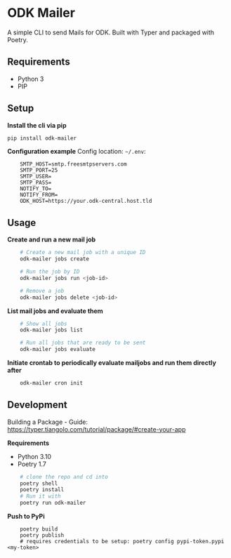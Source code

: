 # ODK Mailer

A simple CLI to send Mails for ODK.
Built with Typer and packaged with Poetry.

## Requirements
- Python 3
- PIP

## Setup
**Install the cli via pip**
```bash
pip install odk-mailer
```

**Configuration example**
Config location: `~/.env`:
```
    SMTP_HOST=smtp.freesmtpservers.com
    SMTP_PORT=25
    SMTP_USER=
    SMTP_PASS=
    NOTIFY_TO=
    NOTIFY_FROM=
    ODK_HOST=https://your.odk-central.host.tld
```

## Usage
**Create and run a new mail job**
```bash
    # Create a new mail job with a unique ID
    odk-mailer jobs create

    # Run the job by ID
    odk-mailer jobs run <job-id>

    # Remove a job
    odk-mailer jobs delete <job-id>
```

**List mail jobs and evaluate them**
```bash
    # Show all jobs
    odk-mailer jobs list

    # Run all jobs that are ready to be sent
    odk-mailer jobs evaluate
```

**Initiate crontab to periodically evaluate mailjobs and run them directly after**
```bash
    odk-mailer cron init
```

## Development
Building a Package - Guide: https://typer.tiangolo.com/tutorial/package/#create-your-app

**Requirements**
- Python 3.10
- Poetry 1.7

```bash
    # clone the repo and cd into
    poetry shell
    poetry install
    # Run it with
    poetry run odk-mailer 
```

**Push to PyPi**

```
    poetry build
    poetry publish
    # requires credentials to be setup: poetry config pypi-token.pypi <my-token>
```